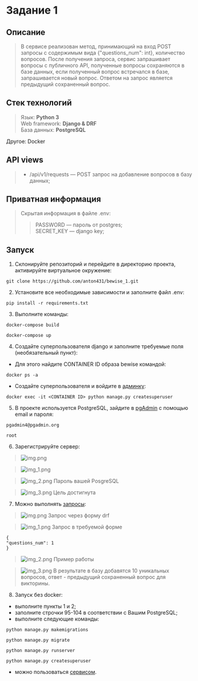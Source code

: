# Задание 1

## Описание
>В сервисе реализован метод, принимающий на вход POST запросы с содержимым вида {"questions_num": int}, количество вопросов. 
После получения запроса, сервис запрашивает вопросы с публичного API, полученные вопросы
сохраняются в базе данных, если полученный вопрос встречался в базе, запрашивается новый вопрос.
Ответом на запрос является предыдущий сохраненный вопрос.
## Стек технологий

>Язык: __Python 3__<br>
Web framework: __Django & DRF__<br>
База данных: __PostgreSQL__<br>

Другое: Docker

## API views

> - <p>/api/v1/requests — POST запрос на добавление вопросов в базу данных;<br>


## Приватная информация

>Скрытая информация в файле .env:<br>
>>PASSWORD — пароль от postgres;<br>
SECRET_KEY — django key;<br>


## Запуск
1. Склонируйте репозиторий и перейдите в директорию проекта, активируйте виртуальное окружение:
```
git clone https://github.com/anton431/bewise_1.git
```
2. Установите все необходимые зависимости  и заполните файл .env:
```
pip install -r requirements.txt
```
3. Выполните команды:
```
docker-compose build
```
```
docker-compose up
```
4. Создайте суперпользователя django и заполните требуемые поля (необязательный пункт):

- Для этого найдите CONTAINER ID образа bewise командой:
```
docker ps -a
```
- Создайте суперпользователя и войдите в <a href=http://localhost:8000/admin>админку</a>:
```
docker exec -it <CONTAINER ID> python manage.py createsuperuser
```
5. В проекте используется PostgreSQL, зайдите в <a target="_blank" href=http://localhost:5051/login>pgAdmin</a> с помощью email и пароля:
```
pgadmin4@pgadmin.org
```
```
root
```

6. Зарегистрируйте сервер: <br>
>![img.png](img/img.png)

>![img_1.png](img/img_1.png)

>![img_2.png](img/img_2.png) Пароль вашей PosgreSQL

>![img_3.png](img/img_3.png) Цель достигнута

7. Можно выполнять <a target="_blank" href=http://localhost:8000/api/v1/requests>запросы</a>:
> ![img.png](img/img_4.png) Запрос через форму drf

>![img_1.png](img/img_5.png) Запрос в требуемой форме
```
{
"questions_num": 1
}
```

> ![img_2.png](img/img_6.png) Пример работы

> ![img_3.png](img/img_7.png) В результате в базу добавятся 10 уникальных вопросов, ответ - предыдущий сохраненный вопрос для викторины.
8.  Запуск без docker:
- выполните пункты 1 и 2;
- заполните строчки 95-104 в соответствии с Вашим PostgreSQL;
- выполните следующие команды:
```
python manage.py makemigrations
```
```
python manage.py migrate
```
```
python manage.py runserver
```
```
python manage.py createsuperuser
```
- можно пользоваться <a href=http://127.0.0.1:8000/api/v1/requests target="_blank">сервисом</a>.